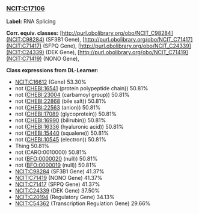 
### [NCIT:C17106](http://purl.obolibrary.org/obo/NCIT_C17106)
**Label:** RNA Splicing

**Corr. equiv. classes:** [http://purl.obolibrary.org/obo/NCIT_C98284](NCIT:C98284) (SF3B1 Gene), [http://purl.obolibrary.org/obo/NCIT_C71417](NCIT:C71417) (SFPQ Gene), [http://purl.obolibrary.org/obo/NCIT_C24339](NCIT:C24339) (DEK Gene), [http://purl.obolibrary.org/obo/NCIT_C71419](NCIT:C71419) (NONO Gene), 

**Class expressions from DL-Learner:**

- [NCIT:C16612](http://purl.obolibrary.org/obo/NCIT_C16612) (Gene) 53.30%
- not ([CHEBI:16541](http://purl.obolibrary.org/obo/CHEBI_16541) (protein polypeptide chain)) 50.81%
- not ([CHEBI:23004](http://purl.obolibrary.org/obo/CHEBI_23004) (carbamoyl group)) 50.81%
- not ([CHEBI:22868](http://purl.obolibrary.org/obo/CHEBI_22868) (bile salt)) 50.81%
- not ([CHEBI:22563](http://purl.obolibrary.org/obo/CHEBI_22563) (anion)) 50.81%
- not ([CHEBI:17089](http://purl.obolibrary.org/obo/CHEBI_17089) (glycoprotein)) 50.81%
- not ([CHEBI:16990](http://purl.obolibrary.org/obo/CHEBI_16990) (bilirubin)) 50.81%
- not ([CHEBI:16336](http://purl.obolibrary.org/obo/CHEBI_16336) (hyaluronic acid)) 50.81%
- not ([CHEBI:15440](http://purl.obolibrary.org/obo/CHEBI_15440) (squalene)) 50.81%
- not ([CHEBI:10545](http://purl.obolibrary.org/obo/CHEBI_10545) (electron)) 50.81%
- Thing 50.81%
- not (CARO:0010000) 50.81%
- not ([BFO:0000020](http://purl.obolibrary.org/obo/BFO_0000020) (null)) 50.81%
- not ([BFO:0000019](http://purl.obolibrary.org/obo/BFO_0000019) (null)) 50.81%
- [NCIT:C98284](http://purl.obolibrary.org/obo/NCIT_C98284) (SF3B1 Gene) 41.37%
- [NCIT:C71419](http://purl.obolibrary.org/obo/NCIT_C71419) (NONO Gene) 41.37%
- [NCIT:C71417](http://purl.obolibrary.org/obo/NCIT_C71417) (SFPQ Gene) 41.37%
- [NCIT:C24339](http://purl.obolibrary.org/obo/NCIT_C24339) (DEK Gene) 37.50%
- [NCIT:C20194](http://purl.obolibrary.org/obo/NCIT_C20194) (Regulatory Gene) 34.13%
- [NCIT:C54362](http://purl.obolibrary.org/obo/NCIT_C54362) (Transcription Regulation Gene) 29.66%


